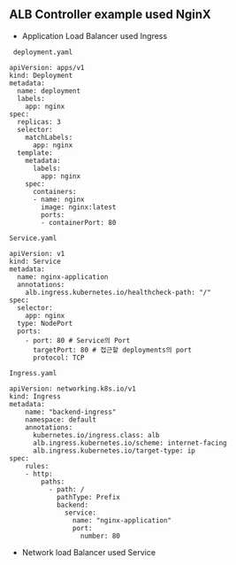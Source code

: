 ## ALB Controller example used NginX

* Application Load Balancer used Ingress

``` deployment.yaml```
```
apiVersion: apps/v1
kind: Deployment
metadata:
  name: deployment
  labels:
    app: nginx
spec:
  replicas: 3
  selector:
    matchLabels:
      app: nginx
  template:
    metadata:
      labels:
        app: nginx
    spec:
      containers:
      - name: nginx
        image: nginx:latest
        ports:
        - containerPort: 80
```


```Service.yaml```
```
apiVersion: v1
kind: Service
metadata:
  name: nginx-application
  annotations:
    alb.ingress.kubernetes.io/healthcheck-path: "/"
spec:
  selector:
    app: nginx
  type: NodePort
  ports:
    - port: 80 # Service의 Port
      targetPort: 80 # 접근할 deployments의 port
      protocol: TCP
```


```Ingress.yaml```
```
apiVersion: networking.k8s.io/v1
kind: Ingress
metadata:
    name: "backend-ingress"
    namespace: default
    annotations:
      kubernetes.io/ingress.class: alb
      alb.ingress.kubernetes.io/scheme: internet-facing
      alb.ingress.kubernetes.io/target-type: ip
spec:
    rules:
    - http:
        paths:
          - path: /
            pathType: Prefix
            backend:
              service:
                name: "nginx-application"
                port:
                  number: 80
```

* Network load Balancer used Service

